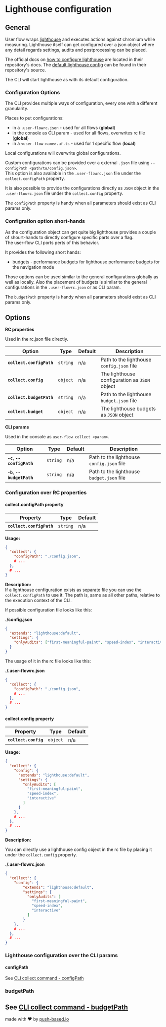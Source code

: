 # Lighthouse configuration

## General

User flow wraps [lighthouse](https://www.npmjs.com/package/lighthouse) and executes actions against chromium while measuring.
Lighthouse itself can get configured over a json object where any detail regards settings, audits and postprocessing can be placed.

The official docs on [how to configure lighthouse](https://github.com/GoogleChrome/lighthouse/blob/main/docs/configuration.md) are located in their repository's docs.
The [default lighthouse config](https://github.com/GoogleChrome/lighthouse/blob/946075bb7f0858861067d161a414bdccc0a19007/core/config/constants.js#L92) can be found in their repository's source.

The CLI will start lighthouse as with its default configuration.

### Configuration Options

The CLI provides multiple ways of configuration, every one with a different granularity.

Places to put configurations:

- in a `.user-flowrc.json` - used for all flows (**global**)
- in the console as CLI param - used for all flows, overwrites rc file (**global**)
- in a `<user-flow-name>.uf.ts` - used for 1 specific flow (**local**)

Local configurations will overwrite global configurations.

Custom configurations can be provided over a external `.json` file using `--configPath <path/to/config.json>`.  
This option is also available in the `.user-flowrc.json` file under the `collect.configPath` property.

It is also possible to provide the configurations directly as `JSON` object in the `.user-flowrc.json` file under
the `collect.config` property.

The `configPath` property is handy when all parameters should exist as CLI params only.

### Configration option short-hands

As the configuration object can get quite big lighthouse provides a couple of shourt-hands to directly configure
specific parts over a flag.  
The user-flow CLI ports perts of this behavior.

It provides the following short hands:

- budgets - performance budgets for lighthouse performance budgets for the navigation mode

Those options can be used similar to the general configurations globally as well as locally.
Also the placement of budgets is similar to the general configurations in the `.user-flowrc.json` or as CLI param.

The `budgetPath` property is handy when all parameters should exist as CLI params only.

## Options

**RC properties**

Used in the rc.json file directly.

| Option                   | Type     | Default | Description                                   |
|--------------------------|----------|---------|-----------------------------------------------|
| **`collect.configPath`** | `string` | n/a     | Path to the lighthouse `config.json` file     |
| **`collect.config`**     | `object` | n/a     | The lighthouse configuration as `JSON` object |
| **`collect.budgetPath`** | `string` | n/a     | Path to the lighthouse `budget.json` file     |
| **`collect.budget`**     | `object` | n/a     | The lighthouse budgets as `JSON` object       |

**CLI params**

Used in the console as `user-flow collect <param>`.

| Option                       | Type     | Default | Description                               |
|------------------------------|----------|---------|-------------------------------------------|
| **`-c`**, **`--configPath`** | `string` | n/a     | Path to the lighthouse `config.json` file |
| **`-b`**, **`--budgetPath`** | `string` | n/a     | Path to the lighthouse `budget.json` file |

### Configuration over RC properties

#### collect.configPath property

| Property                 | Type     | Default |
|--------------------------|----------|---------|
| **`collect.configPath`** | `string` | n/a     |

**Usage:**

```json
{
  "collect": {
    "configPath": "./config.json",
    # ...
  },
  # ...
}
```

**Description:**  
If a lighthouse configuration exists as separate file you can use the `collect.configPath` to use it.
The path is, same as all other paths, relative to the execution context of the CLI.

If possible configuration file looks like this:

**./config.json**

```json
{
  "extends": "lighthouse:default",
  "settings": {
    "onlyAudits": ["first-meaningful-paint", "speed-index", "interactive"]
  }
}
```

The usage of it in the rc file looks like this:

**./.user-flowrc.json**

```json
{
  "collect": {
    "configPath": "./config.json",
    # ...
  },
  # ...
}
```

#### collect.config property

| Property             | Type     | Default |
|----------------------|----------|---------|
| **`collect.config`** | `object` | n/a     |

**Usage:**

```json
{
  "collect": {
    "config": {
      "extends": "lighthouse:default",
      "settings": {
        "onlyAudits": [
          "first-meaningful-paint",
          "speed-index",
          "interactive"
        ]
      }
    },
    # ...
  },
  # ...
}
```

**Description:**

You can directly use a lighthouse config object in the rc file by placing it under the `collect.config` property.

**./.user-flowrc.json**

```json
{
  "collect": {
    "config": {
        "extends": "lighthouse:default",
        "settings": {
          "onlyAudits": [
            "first-meaningful-paint",
            "speed-index",
            "interactive"
          ]
        }
    },
    # ...
  },
  # ...
}
```

### Lighthouse configuration over the CLI params

#### configPath

See [CLI collect command - configPath](https://github.com/push-based/user-flow/blob/main/packages/cli/docs/command-collect.md#configpath)

### budgetPath

## See [CLI collect command - budgetPath](https://github.com/push-based/user-flow/blob/main/packages/cli/docs/command-collect.md#budgetpath)

made with ❤ by [push-based.io](https://www.push-based.io)
